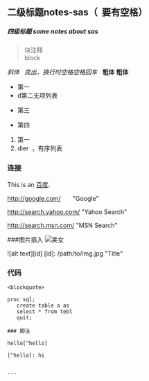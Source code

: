 ## 二级标题notes-sas（  要有空格）

##### 四级标题 some notes about sas
>块注释   
block

*斜体*  
_突出，换行时空格空格回车_  
**粗体**
__粗体__

* 第一
* d第二无项列表
+ 第三
- 第四
1. 第一
2. dier  ，有序列表

### 连接  

This is an [百度](http://www.baidu.com/).    

http://google.com/        "Google" 

http://search.yahoo.com/  "Yahoo Search" 

http://search.msn.com/    "MSN Search"  


###图片插入
![美女](https://image.baidu.com/search/detail?ct=503316480&z=0&ipn=d&word=github&step_word=&hs=0&pn=0&spn=0&di=66016378010&pi=0&rn=1&tn=baiduimagedetail&is=0%2C0&istype=0&ie=utf-8&oe=utf-8&in=&cl=2&lm=-1&st=undefined&cs=1110612156%2C1998721484&os=1408536426%2C3805375213&simid=3470087785%2C407244213&adpicid=0&lpn=0&ln=1855&fr=&fmq=1494574551578_R&fm=&ic=undefined&s=undefined&se=&sme=&tab=0&width=undefined&height=undefined&face=undefined&ist=&jit=&cg=&bdtype=0&oriquery=&objurl=http%3A%2F%2Fcms.csdnimg.cn%2Farticle%2F201303%2F07%2F513845b040c30.jpg&fromurl=ippr_z2C%24qAzdH3FAzdH3Fooo_z%26e3Bvf1g_z%26e3BgjpAzdH3Fw6ptvsjAzdH3Fda8n-an-a0AzdH3Fdb89nl8-SwwS-GtpH7k%3Fs5vwpt5gN74%3D0&gsm=0&rpstart=0&rpnum=0)

![alt text][id] [id]: /path/to/img.jpg "Title"  

### 代码

`<blockquote>`  

```sas
proc sql;
   create table a as
   select * from tebl
   quit;
   
### 脚注

hello[^hello]  

[^hello]: hi


---
